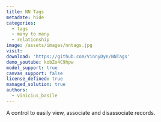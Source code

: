 ```yaml
---
title: NN Tags
metadate: hide
categories:
  - tags
  - many to many
  - relationship
image: /assets/images/nntags.jpg
visit: 
download: 'https://github.com/VinnyDyn/NNTags'
demo_youtube: kobZo4C9hpw
model_support: true
canvas_support: false
license_defined: true
managed_solution: true
authors:
  - vinicius_basile
---
```


A control to easily view, associate and disassociate records.
